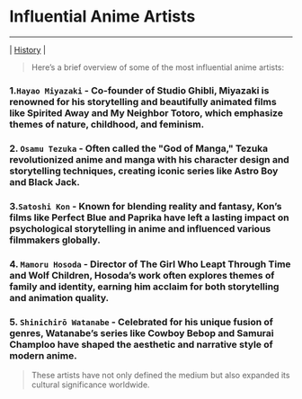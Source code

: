 # Influential Anime Artists
---
| [History](History/HistoryMainmd) | 

> Here’s a brief overview of some of the most influential anime artists:

### 1.``Hayao Miyazaki`` - Co-founder of Studio Ghibli, Miyazaki is renowned for his storytelling and beautifully animated films like Spirited Away and My Neighbor Totoro, which emphasize themes of nature, childhood, and feminism.

### 2. ``Osamu Tezuka`` - Often called the "God of Manga," Tezuka revolutionized anime and manga with his character design and storytelling techniques, creating iconic series like Astro Boy and Black Jack.

### 3.``Satoshi Kon`` - Known for blending reality and fantasy, Kon’s films like Perfect Blue and Paprika have left a lasting impact on psychological storytelling in anime and influenced various filmmakers globally.

### 4. ``Mamoru Hosoda`` - Director of The Girl Who Leapt Through Time and Wolf Children, Hosoda’s work often explores themes of family and identity, earning him acclaim for both storytelling and animation quality.

### 5. ``Shinichirō Watanabe`` - Celebrated for his unique fusion of genres, Watanabe’s series like Cowboy Bebop and Samurai Champloo have shaped the aesthetic and narrative style of modern anime.

> These artists have not only defined the medium but also expanded its cultural significance worldwide.
